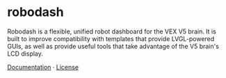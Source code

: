 # robodash

Robodash is a flexible, unified robot dashboard for the VEX V5 brain. It is
built to improve compatibility with templates that provide LVGL-powered GUIs, as
well as provide useful tools that take advantage of the V5 brain's LCD display.

[Documentation](https://unwieldycat.github.io/robodash-docs/) ·
[License](./LICENCE)
